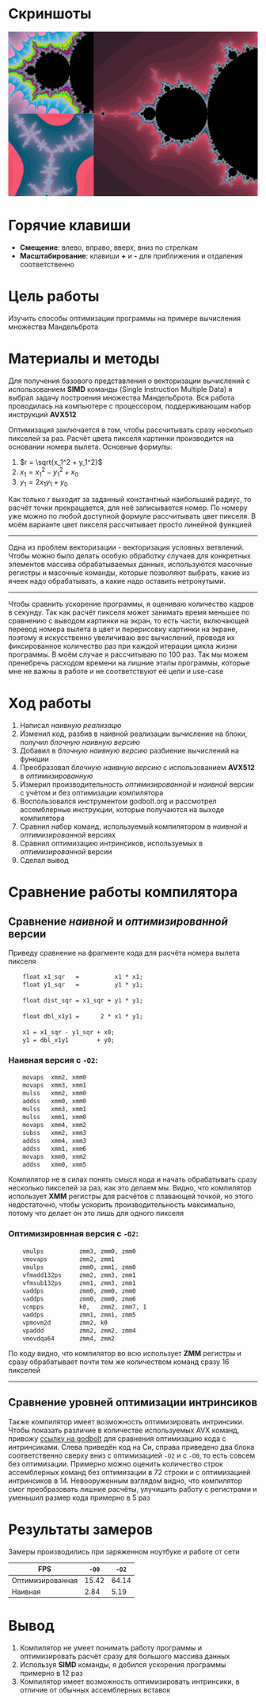 # Скриншоты
![group](img/group.png)

# Горячие клавиши
- **Смещение**: влево, вправо, вверх, вниз по стрелкам 
- **Масштабирование**: клавиши **+** и **-** для приближения и отдаления соответственно

# Цель работы
Изучить способы оптимизации программы на примере вычисления множества Мандельброта

# Материалы и методы
Для получения базового представления о векторизации вычислений с использованием **SIMD** команды (Single Instruction Multiple Data) я выбрал задачу построения множества Мандельброта. Вся работа проводилась на компьютере с процессором, поддерживающим набор инструкций **AVX512**

Оптимизация заключается в том, чтобы рассчитывать сразу несколько пикселей за раз. Расчёт цвета пикселя картинки производится на основании номера вылета. 
Основные формулы:
1. $r = \sqrt{x_1^2 + y_1^2}$
2. $x_1 = x_1^2 - y_1^2 + x_0$
3. $y_1 = 2 x_1 y_1 + y_0$

Как только $r$ выходит за заданный константный наибольший радиус, то расчёт точки прекращается, для неё записывается номер. По номеру уже можно по любой доступной формуле рассчитывать цвет пикселя. В моём варианте цвет пикселя рассчитывает просто линейной функцией

__________________________________________

Одна из проблем векторизации - векторизация условных ветвлений. Чтобы можно было делать особую обработку случаев для конкретных элементов массива обрабатываемых данных, используются масочные регистры и масочные команды, которые позволяют выбрать, какие из ячеек надо обрабатывать, а какие надо оставить нетронутыми.

__________________________________________

Чтобы сравнить ускорение программы, я оцениваю количество кадров в секунду. Так как расчёт пикселя может занимать время меньшее по сравнению с выводом картинки на экран, то есть части, включающей перевод номера вылета в цвет и перерисовку картинки на экране, поэтому я искусственно увеличиваю вес вычислений, проводя их фиксированное количество раз при каждой итерации цикла жизни программы. В моём случае я рассчитываю по 100 раз.
Так мы можем пренебречь расходом времени на лишние этапы программы, которые мне не важны в работе и не соответствуют её цели и use-case

# Ход работы
1. Написал *наивную реализацю*
2. Изменил код, разбив в наивной реализации вычисление на блоки, получил *блочную наивную версию*
3. Добавил в *блочную наивную версию* разбиение вычислений на функции
4. Преобразовал *блочную наивную версию* с использованием **AVX512** в *оптимизированную*
5. Измерил производительность *оптимизированной* и *наивной* версии с учётом и без оптимизации компилятора
6. Воспользовался инструментом godbolt.org и рассмотрел ассемблерные инструкции, которые получаются на выходе компилятора
7. Сравнил набор команд, используемый компилятором в *наивной* и *оптимизированной* версиях
8. Сравнил оптимизацию интринсиков, используемых в *оптимизированной* версии
9. Сделал вывод

# Сравнение работы компилятора
## Сравнение *наивной* и *оптимизированной* версии
Приведу сравнение на фрагментe кода для расчёта номера вылета пикселя

```
    float x1_sqr   =          x1 * x1;
    float y1_sqr   =          y1 * y1;

    float dist_sqr = x1_sqr + y1 * y1;

    float dbl_x1y1 =      2 * x1 * y1;

    x1 = x1_sqr - y1_sqr + x0;
    y1 = dbl_x1y1        + y0;
```

### Наивная версия с `-O2`:
```
    movaps  xmm2, xmm0
    movaps  xmm3, xmm1
    mulss   xmm2, xmm0
    addss   xmm0, xmm0
    mulss   xmm3, xmm1
    mulss   xmm1, xmm0
    movaps  xmm4, xmm2
    subss   xmm2, xmm3
    addss   xmm4, xmm3
    addss   xmm1, xmm6
    movaps  xmm0, xmm2
    addss   xmm0, xmm5
```

Компилятор не в силах понять смысл кода и начать обрабатывать сразу несколько пикселей за раз, как это делаем мы. Видно, что компилятор использует **XMM** регистры для расчётов с плавающей точкой, но этого недостаточно, чтобы ускорить производительность максимально, потому что делает он это лишь для одного пикселя

### Оптимизировнная версия с `-O2`:
```
    vmulps          zmm3, zmm0, zmm0
    vmovaps         zmm2, zmm1
    vmulps          zmm0, zmm1, zmm0
    vfmadd132ps     zmm2, zmm3, zmm1
    vfmsub132ps     zmm1, zmm3, zmm1
    vaddps          zmm0, zmm0, zmm0
    vaddps          zmm0, zmm0, zmm6
    vcmpps          k0,   zmm2, zmm7, 1
    vaddps          zmm1, zmm1, zmm5
    vpmovm2d        zmm2, k0
    vpaddd          zmm2, zmm2, zmm4
    vmovdqa64       zmm4, zmm2
```

По коду видно, что компилятор во всю использует **ZMM** регистры и сразу обрабатывает почти тем же количеством команд сразу 16 пикселей

__________________________________________

## Сравнение уровней оптимизации интринсиков

Также компилятор имеет возможность оптимизировать интринсики. Чтобы показать различие в количестве используемых AVX команд, привожу [ссылку на godbolt](https://godbolt.org/z/bo83e879x) для сравнения оптимизацию кода с интринсиками. Слева приведён код на Си, справа приведено два блока соответственно сверху вниз с оптимизацией `-O2` и с `-O0`, то есть совсем без оптимизации.
Примерно можно оценить количество строк ассемблерных команд без оптимизации в 72 строки и с оптимизацией интринсиков в 14. Невооруженным взглядом видно, что компилятор смог преобразовать лишние расчёты, улучишить работу с регистрами и уменьшил размер кода примерно в 5 раз

# Результаты замеров
Замеры производились при заряженном ноутбуке и работе от сети

| FPS              | `-O0` | `-O2` |
|------------------|-------|-------|
| Оптимизированная | 15.42 | 64.14 |
| Наивная          | 2.84  | 5.19  |

# Вывод
1. Компилятор не умеет понимать работу программы и оптимизировать расчёт сразу для большого массива данных
2. Используя **SIMD** команды, я добился ускорения программы примерно в 12 раз
3. Компилятор имеет возможность оптимизировать интринсики, в отличие от обычных ассемблерных вставок


